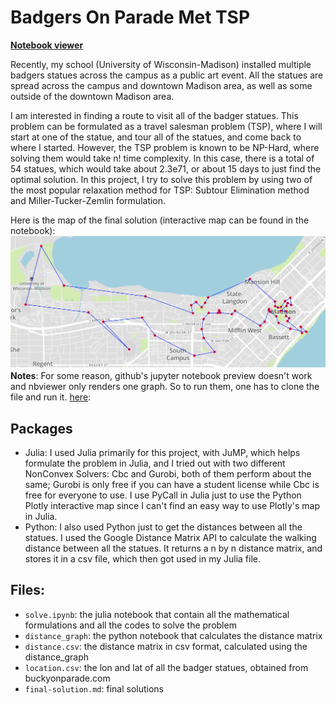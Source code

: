 # Badgers On Parade Met TSP


[**Notebook viewer**](http://nbviewer.jupyter.org/urls/asong4211.github.io/Badgers-On-Parade-Met-TSP/solve.ipynb)

Recently, my school (University of Wisconsin-Madison) installed multiple badgers statues across the campus as a public art event. All the statues are spread across the campus and downtown Madison area, as well as some outside of the downtown Madison area.

I am interested in finding a route to visit all of the badger statues. This problem can be formulated as a travel salesman problem (TSP), where I will start at one of the statue, and tour all of the statues, and come back to where I started. However, the TSP problem is known to be NP-Hard, where solving them would take n! time complexity. In this case, there is a total of 54 statues, which would take about 2.3e71, or about 15 days to just find the optimal solution. In this project, I try to solve this problem by using two of the most popular relaxation method for TSP: Subtour Elimination method and Miller-Tucker-Zemlin formulation.


Here is the map of the final solution (interactive map can be found in the notebook):
![Final Solution Map](./final-map.png)
**Notes**: For some reason, github's jupyter notebook preview doesn't work and nbviewer only renders one graph. So to run them, one has to clone the file and run it. [here](http://nbviewer.jupyter.org/urls/asong4211.github.io/Badgers-On-Parade-Met-TSP/solve.ipynb):

## Packages
- Julia: I used Julia primarily for this project, with JuMP, which helps formulate the problem in Julia, and I tried out with two different NonConvex Solvers: Cbc and Gurobi, both of them perform about the same; Gurobi is only free if you can have a student license while Cbc is free for everyone to use. I use PyCall in Julia just to use the Python Plotly interactive map since I can't find an easy way to use Plotly's map in Julia.
- Python: I also used Python just to get the distances between all the statues. I used the Google Distance Matrix API to calculate the walking distance between all the statues. It returns a n by n distance matrix, and stores it in a csv file, which then got used in my Julia file.


## Files:
- `solve.ipynb`: the julia notebook that contain all the mathematical formulations and all the codes to solve the problem
- `distance_graph`: the python notebook that calculates the distance matrix
- `distance.csv`: the distance matrix in csv format, calculated using the distance_graph 
- `location.csv`: the lon and lat of all the badger statues, obtained from buckyonparade.com
- `final-solution.md`: final solutions
